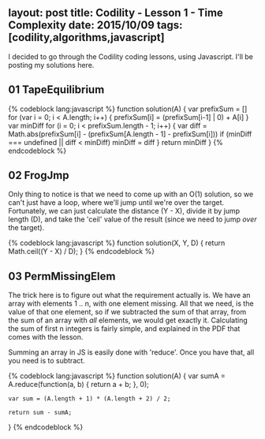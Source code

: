 layout: post
title: Codility - Lesson 1 - Time Complexity
date: 2015/10/09
tags: [codility,algorithms,javascript]
---

I decided to go through the Codility coding lessons, using Javascript. I'll be posting my solutions here.

## 01 TapeEquilibrium

{% codeblock lang:javascript %}
function solution(A) {
    var prefixSum = []
    for (var i = 0; i < A.length; i++) {
        prefixSum[i] = (prefixSum[i-1] | 0) + A[i]
    }
    var minDiff
    for (i = 0; i < prefixSum.length - 1; i++) {
        var diff = Math.abs(prefixSum[i] - (prefixSum[A.length - 1] - prefixSum[i]))
        if (minDiff === undefined || diff < minDiff) minDiff = diff
    }
    return minDiff
}
{% endcodeblock %}

## 02 FrogJmp

Only thing to notice is that we need to come up with an O(1) solution, so we can't just have a loop, where we'll jump until we're over the target. Fortunately, we can just calculate the distance (Y - X), divide it by jump length (D), and take the 'ceil' value of the result (since we need to jump *over* the target).

{% codeblock lang:javascript %}
function solution(X, Y, D) {
    return Math.ceil((Y - X) / D);
}
{% endcodeblock %}

## 03 PermMissingElem

The trick here is to figure out what the requirement actually is. We have an array with elements 1 .. n, with one element missing. All that we need, is the value of that one element, so if we subtracted the sum of that array, from the sum of an array with *all* elements, we would get exactly it. Calculating the sum of first n integers is fairly simple, and explained in the PDF that comes with the lesson.

Summing an array in JS is easily done with 'reduce'. Once you have that, all you need is to subtract.

{% codeblock lang:javascript %}
function solution(A) {
    var sumA = A.reduce(function(a, b) {
        return a + b;
    }, 0);

    var sum = (A.length + 1) * (A.length + 2) / 2;

    return sum - sumA;
}
{% endcodeblock %}

